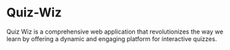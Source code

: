 # Quiz-Wiz
Quiz Wiz is a comprehensive web application that revolutionizes the way we learn by offering a dynamic and engaging platform for interactive quizzes.
